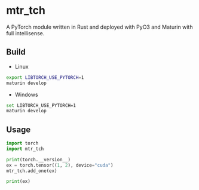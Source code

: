 # mtr_tch
A PyTorch module written in Rust and deployed with PyO3 and Maturin with full intellisense.
 
## Build

- Linux

```Bash
export LIBTORCH_USE_PYTORCH=1
maturin develop
```

- Windows

```Bash
set LIBTORCH_USE_PYTORCH=1
maturin develop
```

## Usage

```Python
import torch
import mtr_tch

print(torch.__version__)
ex = torch.tensor((1, 2), device="cuda")
mtr_tch.add_one(ex)

print(ex)
```
